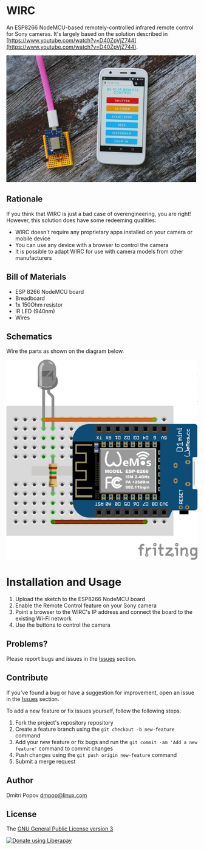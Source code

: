 # WIRC

An ESP8266 NodeMCU-based remotely-controlled infrared remote control for Sony cameras. It's largely based on the solution described in [https://www.youtube.com/watch?v=D40ZpVjZ744](https://www.youtube.com/watch?v=D40ZpVjZ744).

<img src="wirc.jpg" alt="WIRC" width="500"/>

## Rationale

If you think that WIRC is just a bad case of overengineering, you are right! However, this solution does have some redeeming qualities:

- WIRC doesn't require any proprietary apps installed on your camera or mobile device
- You can use any device with a browser to control the camera
- It is possible to adapt WIRC for use with camera models from other manufacturers

## Bill of Materials

- ESP 8266 NodeMCU board
- Breadboard
- 1x 150Ohm resistor
- IR LED (940nm)
- Wires

## Schematics

Wire the parts as shown on the diagram below.

<img src="wirc-bb_bb.png" alt="" width="600"/>

# Installation and Usage

1. Upload the sketch to the ESP8266 NodeMCU board
3. Enable the Remote Control feature on your Sony camera
4. Point a browser to the WIRC's IP address and connect the board to the existing Wi-Fi network
5. Use the buttons to control the camera

## Problems?

Please report bugs and issues in the [Issues](https://gitlab.com/dmpop/wirc/issues) section.

## Contribute

If you've found a bug or have a suggestion for improvement, open an issue in the [Issues](https://gitlab.com/dmpop/wirc/issues) section.

To add a new feature or fix issues yourself, follow the following steps.

1. Fork the project's repository repository
2. Create a feature branch using the `git checkout -b new-feature` command
3. Add your new feature or fix bugs and run the `git commit -am 'Add a new feature'` command to commit changes
4. Push changes using the `git push origin new-feature` command
5. Submit a merge request

## Author

Dmitri Popov [dmpop@linux.com](mailto:dmpop@linux.com)

## License

The [GNU General Public License version 3](http://www.gnu.org/licenses/gpl-3.0.en.html)

<noscript><a href="https://liberapay.com/dmpop/donate"><img alt="Donate using Liberapay" src="https://liberapay.com/assets/widgets/donate.svg"></a></noscript>
